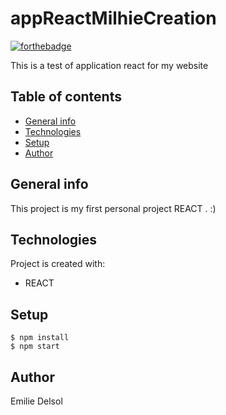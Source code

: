 # appReactMilhieCreation

[![forthebadge](http://forthebadge.com/images/badges/built-with-love.svg)](http://forthebadge.com) 

This is a test of application react for my website

## Table of contents
* [General info](#general-info)
* [Technologies](#technologies)
* [Setup](#setup)
* [Author](#author)

## General info
This project is my first personal project REACT . :)

## Technologies
Project is created with:
* REACT
	
## Setup
```
$ npm install
$ npm start
```

## Author
Emilie Delsol

